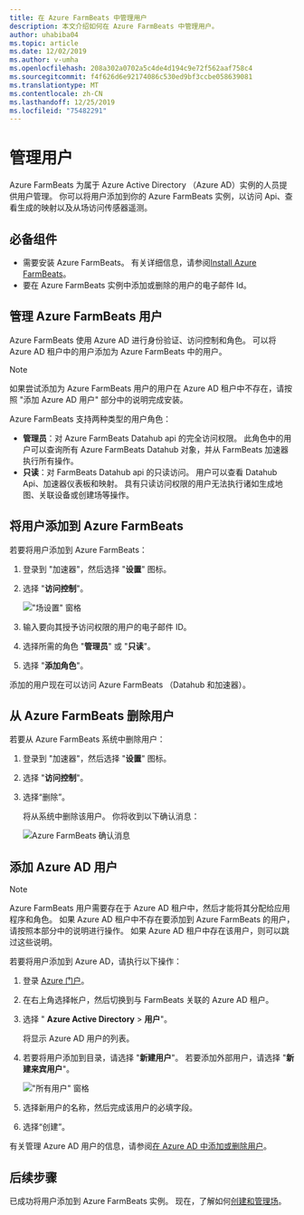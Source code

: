 ```yaml
---
title: 在 Azure FarmBeats 中管理用户
description: 本文介绍如何在 Azure FarmBeats 中管理用户。
author: uhabiba04
ms.topic: article
ms.date: 12/02/2019
ms.author: v-umha
ms.openlocfilehash: 208a302a0702a5c4de4d194c9e72f562aaf758c4
ms.sourcegitcommit: f4f626d6e92174086c530ed9bf3ccbe058639081
ms.translationtype: MT
ms.contentlocale: zh-CN
ms.lasthandoff: 12/25/2019
ms.locfileid: "75482291"
---
```

# <a name="manage-users"></a>管理用户

Azure FarmBeats 为属于 Azure Active Directory （Azure AD）实例的人员提供用户管理。 你可以将用户添加到你的 Azure FarmBeats 实例，以访问 Api、查看生成的映射以及从场访问传感器遥测。

## <a name="prerequisites"></a>必备组件

- 需要安装 Azure FarmBeats。 有关详细信息，请参阅[Install Azure FarmBeats](install-azure-farmbeats.md)。
- 要在 Azure FarmBeats 实例中添加或删除的用户的电子邮件 Id。

## <a name="manage-azure-farmbeats-users"></a>管理 Azure FarmBeats 用户

Azure FarmBeats 使用 Azure AD 进行身份验证、访问控制和角色。 可以将 Azure AD 租户中的用户添加为 Azure FarmBeats 中的用户。

> [!NOTE]
> 如果尝试添加为 Azure FarmBeats 用户的用户在 Azure AD 租户中不存在，请按照 "添加 Azure AD 用户" 部分中的说明完成安装。

Azure FarmBeats 支持两种类型的用户角色：

 - **管理员**：对 Azure FarmBeats Datahub api 的完全访问权限。 此角色中的用户可以查询所有 Azure FarmBeats Datahub 对象，并从 FarmBeats 加速器执行所有操作。
 - **只读**：对 FarmBeats Datahub api 的只读访问。 用户可以查看 Datahub Api、加速器仪表板和映射。 具有只读访问权限的用户无法执行诸如生成地图、关联设备或创建场等操作。

## <a name="add-users-to-azure-farmbeats"></a>将用户添加到 Azure FarmBeats

若要将用户添加到 Azure FarmBeats：

1. 登录到 "加速器"，然后选择 "**设置**" 图标。
2. 选择 "**访问控制**"。

    !["场设置" 窗格](./media/create-farms-in-azure-farmbeats/settings-users-1.png)

3. 输入要向其授予访问权限的用户的电子邮件 ID。
4. 选择所需的角色 "**管理员**" 或 "**只读**"。
5. 选择 "**添加角色**"。

添加的用户现在可以访问 Azure FarmBeats （Datahub 和加速器）。

## <a name="delete-users-from-azure-farmbeats"></a>从 Azure FarmBeats 删除用户

若要从 Azure FarmBeats 系统中删除用户：

1. 登录到 "加速器"，然后选择 "**设置**" 图标。
2. 选择 "**访问控制**"。
3. 选择“删除”。

   将从系统中删除该用户。 你将收到以下确认消息：

   ![Azure FarmBeats 确认消息](./media/create-farms-in-azure-farmbeats/manage-users-2.png)

## <a name="add-azure-ad-users"></a>添加 Azure AD 用户

> [!NOTE]
> Azure FarmBeats 用户需要存在于 Azure AD 租户中，然后才能将其分配给应用程序和角色。 如果 Azure AD 租户中不存在要添加到 Azure FarmBeats 的用户，请按照本部分中的说明进行操作。 如果 Azure AD 租户中存在该用户，则可以跳过这些说明。

若要将用户添加到 Azure AD，请执行以下操作：

1. 登录 [Azure 门户](https://portal.azure.com/)。
2. 在右上角选择帐户，然后切换到与 FarmBeats 关联的 Azure AD 租户。
3. 选择 " **Azure Active Directory** > **用户**"。

    将显示 Azure AD 用户的列表。

4. 若要将用户添加到目录，请选择 "**新建用户**"。 若要添加外部用户，请选择 "**新建来宾用户**"。

    !["所有用户" 窗格](./media/create-farms-in-azure-farmbeats/manage-users-3.png)

5. 选择新用户的名称，然后完成该用户的必填字段。
6. 选择“创建”。

有关管理 Azure AD 用户的信息，请参阅[在 Azure AD 中添加或删除用户](https://docs.microsoft.com/azure/active-directory/fundamentals/add-users-azure-active-directory/)。

## <a name="next-steps"></a>后续步骤

已成功将用户添加到 Azure FarmBeats 实例。 现在，了解如何[创建和管理场](manage-farms-in-azure-farmbeats.md#create-farms)。
